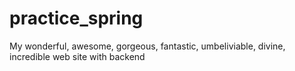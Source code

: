 # practice_spring
My wonderful, awesome, gorgeous, fantastic, umbeliviable, divine, incredible web site with backend
